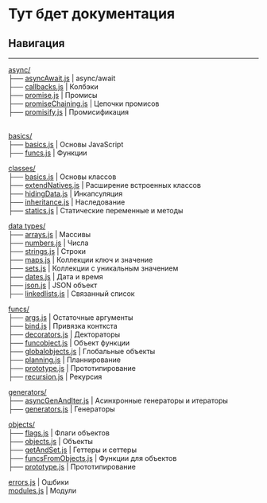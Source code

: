 # Тут бдет документация
## Навигация
<hr>
<a href="https://github.com/EgorMizerov/LearnJS/blob/main/async/">async/</a><br>
├── <a href="https://github.com/EgorMizerov/LearnJS/blob/main/async/asyncAwait.js">asyncAwait.js</a> | async/await<br>
├── <a href="https://github.com/EgorMizerov/LearnJS/blob/main/async/callbacks.js">callbacks.js</a> | Колбэки<br>
├── <a href="https://github.com/EgorMizerov/LearnJS/blob/main/async/promise.js">promise.js</a>  | Промисы<br>
├── <a href="https://github.com/EgorMizerov/LearnJS/blob/main/async/promiseChaining.js">promiseChaining.js</a> | Цепочки промисов<br>
├── <a href="https://github.com/EgorMizerov/LearnJS/blob/main/async/promisify.js">promisify.js</a> | Промисификация<br><br>

<a href="https://github.com/EgorMizerov/LearnJS/blob/main/basics/">basics/</a><br>
├── <a href="https://github.com/EgorMizerov/LearnJS/blob/main/basics/basics.js">basics.js</a> | Основы JavaScript<br>
├── <a href="https://github.com/EgorMizerov/LearnJS/blob/main/basics/funcs.js">funcs.js</a>  | Функции<br>

<a href="https://github.com/EgorMizerov/LearnJS/blob/main/classes/">classes/</a><br>
├── <a href="https://github.com/EgorMizerov/LearnJS/blob/main/classes/basics.js">basics.js</a> | Основы классов<br>
├── <a href="https://github.com/EgorMizerov/LearnJS/blob/main/classes/extendNatives.js">extendNatives.js</a> | Расширение встроенных классов<br>
├── <a href="https://github.com/EgorMizerov/LearnJS/blob/main/classes/hidingData.js">hidingData.js</a> | Инкапсуляция<br>
├── <a href="https://github.com/EgorMizerov/LearnJS/blob/main/classes/inheritance.js">inheritance.js</a>  | Наследование<br>
├── <a href="https://github.com/EgorMizerov/LearnJS/blob/main/classes/statics.js">statics.js</a>  | Статические переменные и методы<br>

<a href="https://github.com/EgorMizerov/LearnJS/blob/main/data%20types/">data types/</a><br>
├── <a href="https://github.com/EgorMizerov/LearnJS/blob/main/data%20types/arrays.js">arrays.js</a> | Массивы<br>
├── <a href="https://github.com/EgorMizerov/LearnJS/blob/main/data%20types/numbers.js">numbers.js</a> | Числа<br>
├── <a href="https://github.com/EgorMizerov/LearnJS/blob/main/data%20types/strings.js">strings.js</a> | Строки<br>
├── <a href="https://github.com/EgorMizerov/LearnJS/blob/main/data%20types/maps.js">maps.js</a> | Коллекции ключ и значение<br>
├── <a href="https://github.com/EgorMizerov/LearnJS/blob/main/data%20types/sets.js">sets.js</a> | Коллекции с уникальным значением<br>
├── <a href="https://github.com/EgorMizerov/LearnJS/blob/main/data%20types/dates.js">dates.js</a> | Дата и время<br>
├── <a href="https://github.com/EgorMizerov/LearnJS/blob/main/data%20types/json.js">json.js</a> | JSON объект<br>
├── <a href="https://github.com/EgorMizerov/LearnJS/blob/main/data%20types/linkedlists.js">linkedlists.js</a> | Связанный список<br>

<a href="https://github.com/EgorMizerov/LearnJS/blob/main/funcs/">funcs/</a><br>
├── <a href="https://github.com/EgorMizerov/LearnJS/blob/main/funcs/args.js">args.js</a> | Остаточные аргументы<br>
├── <a href="https://github.com/EgorMizerov/LearnJS/blob/main/funcs/bind.js">bind.js</a> | Привязка конткста<br>
├── <a href="https://github.com/EgorMizerov/LearnJS/blob/main/funcs/decorators.js">decorators.js</a> | Дектораторы<br>
├── <a href="https://github.com/EgorMizerov/LearnJS/blob/main/funcs/funcobject.js">funcobject.js</a> | Объект функции<br>
├── <a href="https://github.com/EgorMizerov/LearnJS/blob/main/funcs/globalobjects.js">globalobjects.js</a> | Глобальные объекты<br>
├── <a href="https://github.com/EgorMizerov/LearnJS/blob/main/funcs/planning.js">planning.js</a> | Планнирование<br>
├── <a href="https://github.com/EgorMizerov/LearnJS/blob/main/funcs/prototype.js">prototype.js</a> | Прототипирование<br>
├── <a href="https://github.com/EgorMizerov/LearnJS/blob/main/funcs/recursion.js">recursion.js</a> | Рекурсия<br>

<a href="https://github.com/EgorMizerov/LearnJS/blob/main/generators/">generators/</a><br>
├── <a href="https://github.com/EgorMizerov/LearnJS/blob/main/generators/asyncGenAndIter.js">asyncGenAndIter.js</a> | Асинхронные генераторы и итераторы<br>
├── <a href="https://github.com/EgorMizerov/LearnJS/blob/main/generators/generators.js">generators.js</a> | Генераторы<br>

<a href="https://github.com/EgorMizerov/LearnJS/blob/main/objects/">objects/</a><br>
├── <a href="https://github.com/EgorMizerov/LearnJS/blob/main/objects/flags.js">flags.js</a> | Флаги объектов<br>
├── <a href="https://github.com/EgorMizerov/LearnJS/blob/main/objects/objects.js">objects.js</a> | Объекты<br>
├── <a href="https://github.com/EgorMizerov/LearnJS/blob/main/objects/getAndSet.js">getAndSet.js</a> | Геттеры и сеттеры<br>
├── <a href="https://github.com/EgorMizerov/LearnJS/blob/main/objects/funcsFromObjects.js">funcsFromObjects.js</a> | Функции для объектов<br>
├── <a href="https://github.com/EgorMizerov/LearnJS/blob/main/objects/prototype.js">prototype.js</a> | Прототипирование<br>

<a href="https://github.com/EgorMizerov/LearnJS/blob/main/errors.js">errors.js</a> | Ошбики<br>
<a href="https://github.com/EgorMizerov/LearnJS/blob/main/modules.js">modules.js</a> | Модули<br>